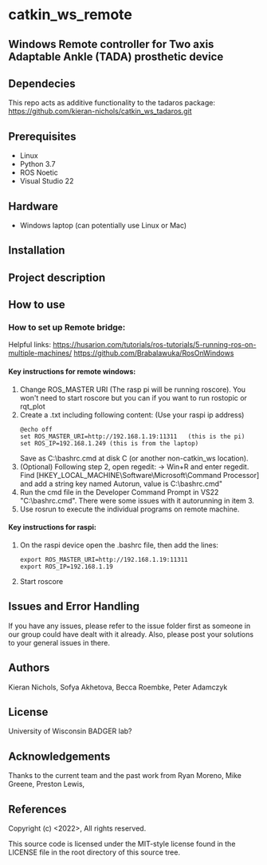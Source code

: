 # catkin_ws_remote

## Windows Remote controller for Two axis Adaptable Ankle (TADA) prosthetic device

## Dependecies
This repo acts as additive functionality to the tadaros package:
https://github.com/kieran-nichols/catkin_ws_tadaros.git

## Prerequisites
* Linux
* Python 3.7
* ROS Noetic
* Visual Studio 22

## Hardware
* Windows laptop (can potentially use Linux or Mac)

## Installation


## Project description


## How to use
### How to set up Remote bridge:
Helpful links: https://husarion.com/tutorials/ros-tutorials/5-running-ros-on-multiple-machines/ 
https://github.com/Brabalawuka/RosOnWindows

#### Key instructions for remote windows:
1. Change ROS_MASTER URI (The rasp pi will be running roscore). You won't need to start roscore but you can if you want to run rostopic or rqt_plot
2. Create a .txt including following content: (Use your raspi ip address)
	```	
	@echo off 
	set ROS_MASTER_URI=http://192.168.1.19:11311   (this is the pi)
	set ROS_IP=192.168.1.249 (this is from the laptop)
	```
	Save as C:\bashrc.cmd at disk C (or another non-catkin_ws location).
3. (Optional) Following step 2, open regedit: -> Win+R and enter regedit. Find [HKEY_LOCAL_MACHINE\Software\Microsoft\Command Processor] and add a string key named Autorun, value is C:\bashrc.cmd"
4. Run the cmd file in the Developer Command Prompt in VS22 "C:\bashrc.cmd". There were some issues with it autorunning in item 3.
5. Use rosrun to execute the individual programs on remote machine.

#### Key instructions for raspi:
1. On the raspi device open the .bashrc file, then add the lines:
	```
	export ROS_MASTER_URI=http://192.168.1.19:11311
	export ROS_IP=192.168.1.19
	```
2. Start roscore
  
## Issues and Error Handling
If you have any issues, please refer to the issue folder first as someone in our group could have dealt with it already. Also, please post your solutions to your general issues in there.


## Authors
Kieran Nichols, Sofya Akhetova, Becca Roembke, Peter Adamczyk

## License
University of Wisconsin BADGER lab? 

## Acknowledgements
Thanks to the current team and the past work from Ryan Moreno, Mike Greene, Preston Lewis,

## References

Copyright (c) <2022>, <Kieran Nichols>
All rights reserved.

This source code is licensed under the MIT-style license found in the
LICENSE file in the root directory of this source tree.
